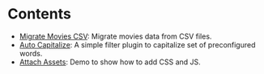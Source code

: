 # Contents

- [Migrate Movies CSV](migrate_movies_csv): Migrate movies data from CSV files.
- [Auto Capitalize](auto_capitalize): A simple filter plugin to capitalize set of preconfigured words.
- [Attach Assets](attach_assets): Demo to show how to add CSS and JS.
